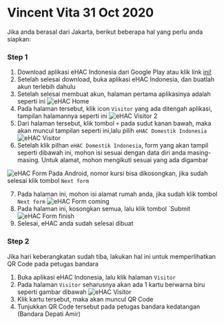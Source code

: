# Vincent Vita 31 Oct 2020

Jika anda berasal dari Jakarta, berikut beberapa hal yang perlu anda siapkan:

### Step 1
1. Download aplikasi eHAC Indonesia dari Google Play atau klik link [ini!](https://play.google.com/store/apps/details?id=com.kemenkes.inahac&hl=en_US&gl=US)
2. Setelah selesai download, buka aplikasi eHAC Indonesia, dan buatlah akun terlebih dahulu
3. Setelah selesai membuat akun, halaman pertama aplikasinya adalah seperti ini
![eHAC Home](/images/photo6098319176650304252.jpg)
4. Pada halaman tersebut, klik icon `Visitor` yang ada ditengah aplikasi, tampilan halamannya seperti ini
![eHAC Visitor 2](/images/v4.jpg)
5. Dari halaman tersebut, klik tombol `+` pada sudut kanan bawah, maka akan muncul tampilan seperti ini,lalu pilih `eHAC Domestik Indonesia`
![eHAC Visitor](/images/v3.jpg)
6. Setelah klik pilhan `eHAC Domestik Indonesia`, form yang akan tampil seperti dibawah ini, mohon isi sesuai dengan data diri anda masing-masing.
Untuk alamat, mohon mengikuti sesuai yang ada digambar

![eHAC Form](/images/photo6098319176650304251.jpg)
Pada Android, nomor kursi bisa dikosongkan, jika sudah selesai klik tombol `Next form`

7. Pada halaman ini, mohon isi alamat rumah anda, jika sudah klik tombol `Next form`
![eHAC Form coming](/images/photo6098319176650304256.jpg)
8. Pada halaman ini, kosongkan semua, lalu klik tombol `Submit
![eHAC Form finish](/images/photo6098319176650304255.jpg)
9. Selesai, eHAC anda sudah selesai dibuat

### Step 2
Jika hari keberangkatan sudah tiba, lakukan hal ini untuk memperlihatkan QR Code pada petugas bandara

1. Buka aplikasi eHAC Indonesia, lalu klik halaman `Visitor`
2. Pada halaman `Visitor` seharusnya akan ada 1 kartu berwarna biru seperti gambar dibawah
![eHAC Visitor](/images/v5.jpg)
3. Klik kartu tersebut, maka akan muncul QR Code
4. Tunjukkan QR Code tersebut pada petugas bandara kedatangan (Bandara Depati Amir)

